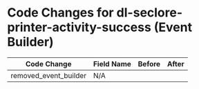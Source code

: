 # Code Changes for dl-seclore-printer-activity-success (Event Builder)

| Code Change | Field Name | Before | After |
|-------------|------------|--------|-------|
| removed_event_builder | N/A |  |  |